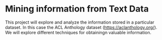 # Mining information from Text Data 

This project will explore and analyze the information stored in a particular dataset. In this case the ACL Anthology dataset (https://aclanthology.org/). We will explore different techniques for obtainingn valuable information.